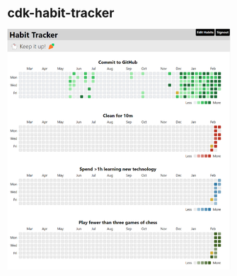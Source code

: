 # cdk-habit-tracker

![Habit Tracker Screenshot 1](habit-tracker-readme-pic-1.png?raw=true 'Habit Tracker')
